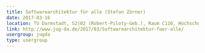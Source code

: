 ```yaml
---
title: Softwarearchitektur für alle (Stefan Zörner)
date: 2017-03-16
location: TU Darmstadt, S2|02 (Robert-Piloty-Geb.), Raum C110, Hochschulstr. 10, 64289 Darmstadt
link: http://www.jug-da.de/2017/03/Softwarearchitektur-fuer-alle/
usergroup: jugda
type: usergroup
---
```

